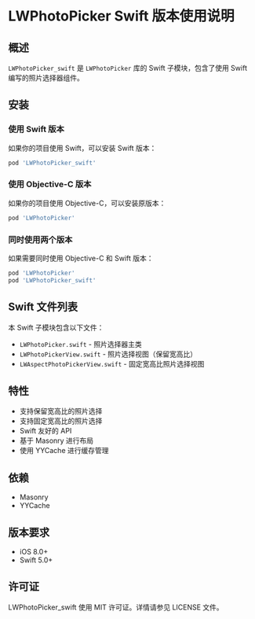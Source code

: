 # LWPhotoPicker Swift 版本使用说明

## 概述

`LWPhotoPicker_swift` 是 `LWPhotoPicker` 库的 Swift 子模块，包含了使用 Swift 编写的照片选择器组件。

## 安装

### 使用 Swift 版本

如果你的项目使用 Swift，可以安装 Swift 版本：

```ruby
pod 'LWPhotoPicker_swift'
```

### 使用 Objective-C 版本

如果你的项目使用 Objective-C，可以安装原版本：

```ruby
pod 'LWPhotoPicker'
```

### 同时使用两个版本

如果需要同时使用 Objective-C 和 Swift 版本：

```ruby
pod 'LWPhotoPicker'
pod 'LWPhotoPicker_swift'
```

## Swift 文件列表

本 Swift 子模块包含以下文件：

- `LWPhotoPicker.swift` - 照片选择器主类
- `LWPhotoPickerView.swift` - 照片选择视图（保留宽高比）
- `LWAspectPhotoPickerView.swift` - 固定宽高比照片选择视图

## 特性

- 支持保留宽高比的照片选择
- 支持固定宽高比的照片选择
- Swift 友好的 API
- 基于 Masonry 进行布局
- 使用 YYCache 进行缓存管理

## 依赖

- Masonry
- YYCache

## 版本要求

- iOS 8.0+
- Swift 5.0+

## 许可证

LWPhotoPicker_swift 使用 MIT 许可证。详情请参见 LICENSE 文件。
